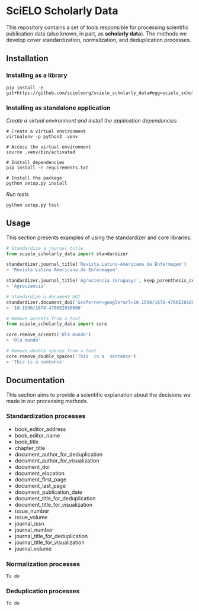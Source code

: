 # SciELO Scholarly Data
This repository contains a set of tools responsible for processing scientific publication data (also known, in part, as **scholarly data**). The methods we develop cover standardization, normalization, and deduplication processes.

## Installation

### Installing as a library
```shell
pip install -e git+https://github.com/scieloorg/scielo_scholarly_data#egg=scielo_scholarly_data
```

### Installing as standalone application

_Create a virtual environment and install the application dependencies_
```shell
# Create a virtual environment
virtualenv -p python3 .venv

# Access the virtual environment
source .venv/bin/activated

# Install dependencies
pip install -r requirements.txt

# Install the package
python setup.py install
```

_Run tests_
```
python setup.py test
```


## Usage
This section presents examples of using the standardizer and core libraries.
```python
# Standardize a journal title
from scielo_scholarly_data import standardizer

standardizer.journal_title('Revista Latino-Americana de Enfermagem')
> 'Revista Latino Americana de Enfermagem'

standardizer.journal_title('Agrociencia (Uruguay)', keep_parenthesis_content=False)
> 'Agrociencia'

# Standardize a document DOI
standardizer.document_doi('&referrer=google*url=10.1590/1678-4766E2016006')
> '10.1590/1678-4766E2016006'

# Remove accents from a text
from scielo_scholarly_data import core

core.remove_accents('Olá mundo')
> 'Ola mundo'

# Remove double spaces from a text
core.remove_double_spaces('This  is a  sentence')
> 'This is a sentence'
```

## Documentation
This section aims to provide a scientific explanation about the decisions we made in our processing methods.

### Standardization processes
- book_editor_address
- book_editor_name
- book_title
- chapter_title
- document_author_for_deduplication
- document_author_for_visualization
- document_doi
- document_elocation
- document_first_page
- document_last_page
- document_publication_date
- document_title_for_deduplication
- document_title_for_visualization
- issue_number
- issue_volume
- journal_issn
- journal_number
- journal_title_for_deduplication
- journal_title_for_visualization
- journal_volume


### Normalization processes
`To do`

### Deduplication processes
`To do`
